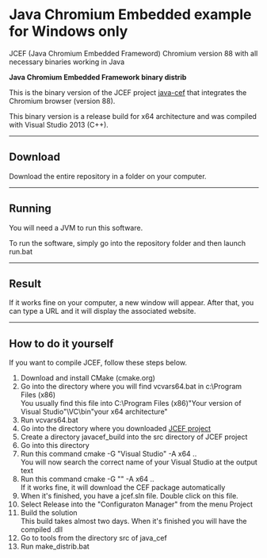 # Java Chromium Embedded example for Windows only
 JCEF (Java Chromium Embedded Frameword) Chromium version 88 with all necessary binaries working in Java

**Java Chromium Embedded Framework binary distrib**

This is the binary version of the JCEF project [java-cef](https://bitbucket.org/chromiumembedded/java-cef) that integrates the Chromium browser (version 88).

This binary version is a release build for x64 architecture and was compiled with Visual Studio 2013 (C++).


---

## Download

Download the entire repository in a folder on your computer.


---

## Running

You will need a JVM to run this software.

To run the software, simply go into the repository folder and then launch run.bat


---

## Result

If it works fine on your computer, a new window will appear. After that, you can type a URL and it will display the associated website.


---

## How to do it yourself

If you want to compile JCEF, follow these steps below.

1. Download and install CMake (cmake.org)
2. Go into the directory where you will find vcvars64.bat in c:\Program Files (x86)  
You usually find this file into C:\Program Files (x86)\"Your version of Visual Studio"\VC\bin\"your x64 architecture"
2. Run vcvars64.bat
3. Go into the directory where you downloaded [JCEF project](https://bitbucket.org/chromiumembedded/java-cef)
4. Create a directory javacef_build into the src directory of JCEF project
5. Go into this directory
6. Run this command cmake -G "Visual Studio" -A x64 ..  
You will now search the correct name of your Visual Studio at the output text
7. Run this command cmake -G "<The correct name of your Visual Studio>" -A x64 ..  
If it works fine, it will download the CEF package automatically
8. When it's finished, you have a jcef.sln file. Double click on this file.
9. Select Release into the "Configuraton Manager" from the menu Project
10. Build the solution  
This build takes almost two days. When it's finished you will have the compiled .dll
11. Go to tools from the directory src of java_cef
12. Run make_distrib.bat
 
